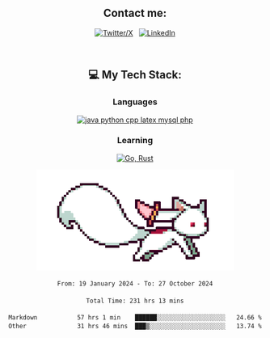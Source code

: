 

<div align="center">

## Contact me:

[![Twitter/X](https://skillicons.dev/icons?i=twitter)](https://twitter.com/erikskopp) &nbsp;
[![LinkedIn](https://skillicons.dev/icons?i=linkedin)](www.linkedin.com/in/erik-skopp) 

<div align="center">
<br>

## 💻 My Tech Stack:

### Languages

[![java python cpp latex mysql php](https://skillicons.dev/icons?i=java,python,cpp,latex,mysql,php)](https://skillicons.dev)

### Learning

[![Go, Rust](https://skillicons.dev/icons?i=go,rust)](https://skillicons.dev)

<center>

<img src="kyubey.gif" alt="Alt-Text" title="" >

</center>


<!--START_SECTION:waka-->

```txt
From: 19 January 2024 - To: 27 October 2024

Total Time: 231 hrs 13 mins

Markdown           57 hrs 1 min    ██████░░░░░░░░░░░░░░░░░░░   24.66 %
Other              31 hrs 46 mins  ███▒░░░░░░░░░░░░░░░░░░░░░   13.74 %
```

<!--END_SECTION:waka-->

